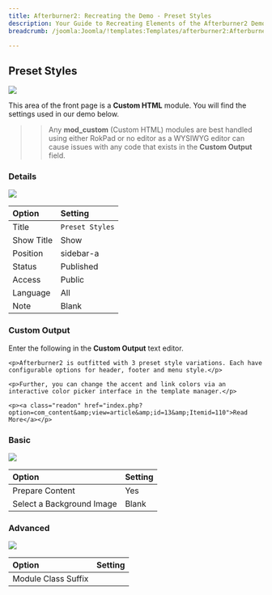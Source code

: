```yaml
---
title: Afterburner2: Recreating the Demo - Preset Styles
description: Your Guide to Recreating Elements of the Afterburner2 Demo for Joomla
breadcrumb: /joomla:Joomla/!templates:Templates/afterburner2:Afterburner2

---
```


Preset Styles
-----

![][demo]

This area of the front page is a **Custom HTML** module. You will find the settings used in our demo below.

>> Any **mod_custom** (Custom HTML) modules are best handled using either RokPad or no editor as a WYSIWYG editor can cause issues with any code that exists in the **Custom Output** field.

### Details
![][demo2]

| Option     | Setting              |  
| :--------- | :------------------- |  
| Title      | `Preset Styles`      |  
| Show Title | Show                 |  
| Position   | sidebar-a            |  
| Status     | Published            |  
| Access     | Public               |  
| Language   | All                  |  
| Note       | Blank                |  

### Custom Output
Enter the following in the **Custom Output** text editor.

~~~
<p>Afterburner2 is outfitted with 3 preset style variations. Each have configurable options for header, footer and menu style.</p>

<p>Further, you can change the accent and link colors via an interactive color picker interface in the template manager.</p>

<p><a class="readon" href="index.php?option=com_content&amp;view=article&amp;id=13&amp;Itemid=110">Read More</a></p>
~~~

### Basic
![][demo3]

| Option                    | Setting |  
| :------------------------ | :------ |  
| Prepare Content           | Yes     |  
| Select a Background Image | Blank   |

### Advanced
![][demo4]

| Option              | Setting |  
| :------------------ | :------ |  
| Module Class Suffix |         |  

[demo]: assets/demo_4.jpeg
[demo2]: assets/preset_1.jpeg
[demo3]: assets/preset_2.jpeg
[demo4]: assets/preset_3.jpeg